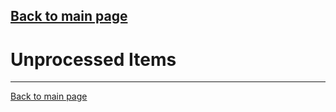[Back to main page](https://g-farrow.github.io/boto3_batch_utils)
---------------------------

# Unprocessed Items



---------------------------
[Back to main page](https://g-farrow.github.io/boto3_batch_utils)